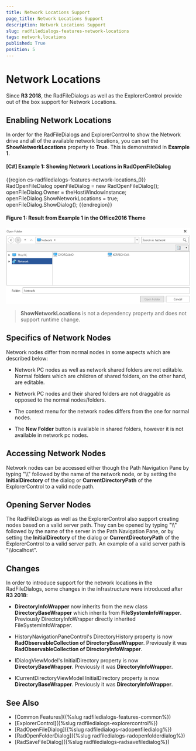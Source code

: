 ```yaml
---
title: Network Locations Support
page_title: Network Locations Support
description: Network Locations Support
slug: radfiledialogs-features-network-locations
tags: network,locations
published: True
position: 5
---
```


# Network Locations

Since **R3 2018**, the RadFileDialogs as well as the ExplorerControl provide out of the box support for Network Locations.

## Enabling Network Locations

In order for the RadFileDialogs and ExplorerControl to show the Network drive and all of the available network locations, you can set the **ShowNetworkLocations** property to **True**. This is demonstrated in **Example 1**.

#### [C#] Example 1: Showing Network Locations in RadOpenFileDialog  
{{region cs-radfiledialogs-features-network-locations_0}} 
    RadOpenFileDialog openFileDialog = new RadOpenFileDialog(); 
    openFileDialog.Owner = theHostWindowInstance; 
    openFileDialog.ShowNetworkLocations = true;  
    openFileDialog.ShowDialog();
{{endregion}}

#### __Figure 1: Result from Example 1 in the Office2016 Theme__
![RadOpenFileDialog Network Locations](images/FileDialogs_NetworkLocations.png)

> **ShowNetworkLocations** is not a dependency property and does not support runtime change.

## Specifics of Network Nodes

Network nodes differ from normal nodes in some aspects which are described below:

* Network PC nodes as well as network shared folders are not editable. Normal folders which are children of shared folders, on the other hand, are editable.

* Network PC nodes and their shared folders are not draggable as opposed to the normal nodes/folders.

* The context menu for the network nodes differs from the one for normal nodes. 

* The **New Folder** button is available in shared folders, however it is not available in network pc nodes.

## Accessing Network Nodes 

Network nodes can be accessed either though the Path Navigation Pane by typing "\\\\" followed by the name of the network node, or by setting the **InitialDirectory** of the dialog or **CurrentDirectoryPath** of the ExplorerControl to a valid node path.  

## Opening Server Nodes

The RadFileDialogs as well as the ExplorerControl also support creating nodes based on a valid server path. They can be opened by typing "\\\\" followed by the name of the server in the Path Navigation Pane, or by setting the **InitialDirectory** of the dialog or **CurrentDirectoryPath** of the ExplorerControl to a valid server path. An example of a valid server path is "\\\\localhost".

## Changes
 
In order to introduce support for the network locations in the RadFileDialogs, some changes in the infrastructure were introduced after **R3 2018**:

* **DirectoryInfoWrapper** now inherits from the new class **DirectoryBaseWrapper** which inherits from **FileSystemInfoWrapper**. Previously DirectoryInfoWrapper directly inherited FileSystemInfoWrapper.

* HistoryNavigationPaneControl's DirectoryHistory property is now **RadObservableCollection of DirectoryBaseWrapper**. Previously it was **RadObservableCollection of DirectoryInfoWrapper**.

* IDialogViewModel's InitialDirectory property is now **DirectoryBaseWrapper**. Previously it was **DirectoryInfoWrapper**.

* ICurrentDirectoryViewModel InitialDirectory property is now **DirectoryBaseWrapper**. Previously it was **DirectoryInfoWrapper**.

## See Also

* [Common Features]({%slug radfiledialogs-features-common%})
* [ExplorerControl]({%slug radfiledialogs-explorercontrol%})
* [RadOpenFileDialog]({%slug radfiledialogs-radopenfiledialog%})
* [RadOpenFolderDialog]({%slug radfiledialogs-radopenfolderdialog%})
* [RadSaveFileDialog]({%slug radfiledialogs-radsavefiledialog%})
